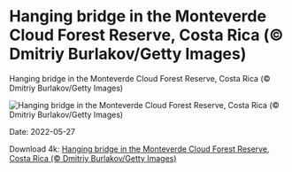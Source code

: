 # Hanging bridge in the Monteverde Cloud Forest Reserve, Costa Rica (© Dmitriy Burlakov/Getty Images)

Hanging bridge in the Monteverde Cloud Forest Reserve, Costa Rica (© Dmitriy Burlakov/Getty Images)

![Hanging bridge in the Monteverde Cloud Forest Reserve, Costa Rica (© Dmitriy Burlakov/Getty Images)](https://bing.com/th?id=OHR.Monteverde_EN-US9503031199_UHD.jpg&w=1024&h=576)

Date: 2022-05-27

Download 4k: [Hanging bridge in the Monteverde Cloud Forest Reserve, Costa Rica (© Dmitriy Burlakov/Getty Images)](https://bing.com/th?id=OHR.Monteverde_EN-US9503031199_UHD.jpg)

